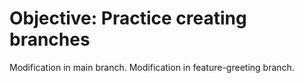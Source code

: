 # Objective: Practice creating branches

Modification in main branch.
Modification in feature-greeting branch.
